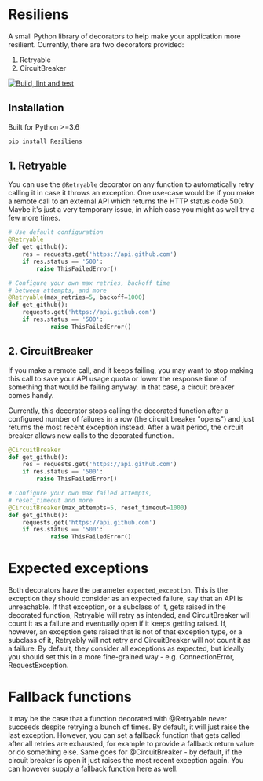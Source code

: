 # Resiliens
A small Python library of decorators to help make your application more resilient. Currently, there are two decorators provided:
1. Retryable
2. CircuitBreaker

[![Build, lint and test](https://github.com/jonmest/resiliens/actions/workflows/python-package.yml/badge.svg)](https://github.com/jonmest/resiliens/actions/workflows/python-package.yml)

## Installation
Built for Python >=3.6
```bash
pip install Resiliens
```

## 1. Retryable
You can use the `@Retryable` decorator on any function to automatically retry calling it in case it throws an exception. One use-case would be if you make a remote call to an external API which returns the HTTP status code 500. Maybe it's just a very temporary issue, in which case you might as well try a few more times.

```python
# Use default configuration
@Retryable
def get_github():
    res = requests.get('https://api.github.com')
    if res.status == '500':
        raise ThisFailedError()

# Configure your own max retries, backoff time
# between attempts, and more
@Retryable(max_retries=5, backoff=1000)
def get_github():
    requests.get('https://api.github.com')
    if res.status == '500':
            raise ThisFailedError()
```

## 2. CircuitBreaker
If you make a remote call, and it keeps failing, you may want to stop making this call to save your API usage quota or lower the response time of something that would be failing anyway. In that case, a circuit breaker comes handy.

Currently, this decorator stops calling the decorated function after a configured number of failures in a row (the circuit breaker "opens") and just returns the most recent exception instead. After a wait period, the circuit breaker allows new calls to the decorated function.
```python
@CircuitBreaker
def get_github():
    res = requests.get('https://api.github.com')
    if res.status == '500':
        raise ThisFailedError()

# Configure your own max failed attempts, 
# reset_timeout and more
@CircuitBreaker(max_attempts=5, reset_timeout=1000)
def get_github():
    requests.get('https://api.github.com')
    if res.status == '500':
            raise ThisFailedError()
```
# Expected exceptions
Both decorators have the parameter `expected_exception`. This is the exception they should consider as an expected failure, say that an API is unreachable. If that exception, or a subclass of it, gets raised in the decorated function, Retryable will retry as intended, and CircuitBreaker will count it as a failure and eventually open if it keeps getting raised. If, however, an exception gets raised that is not of that exception type, or a subclass of it, Retryably will not retry and CircuitBreaker will not count it as a failure. By default, they consider all exceptions as expected, but ideally you should set this in a more fine-grained way - e.g. ConnectionError, RequestException.

# Fallback functions
It may be the case that a function decorated with @Retryable never succeeds despite retrying a bunch of times. By default, it will just raise the last exception. However, you can set a fallback function that gets called after all retries are exhausted, for example to provide a fallback return value or do something else.
Same goes for @CircuitBreaker - by default, if the circuit breaker is open it just raises the most recent exception again. You can however supply a fallback function here as well.
